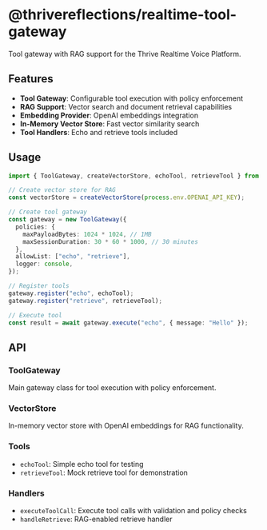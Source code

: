 # @thrivereflections/realtime-tool-gateway

Tool gateway with RAG support for the Thrive Realtime Voice Platform.

## Features

- **Tool Gateway**: Configurable tool execution with policy enforcement
- **RAG Support**: Vector search and document retrieval capabilities
- **Embedding Provider**: OpenAI embeddings integration
- **In-Memory Vector Store**: Fast vector similarity search
- **Tool Handlers**: Echo and retrieve tools included

## Usage

```typescript
import { ToolGateway, createVectorStore, echoTool, retrieveTool } from "@thrivereflections/realtime-tool-gateway";

// Create vector store for RAG
const vectorStore = createVectorStore(process.env.OPENAI_API_KEY);

// Create tool gateway
const gateway = new ToolGateway({
  policies: {
    maxPayloadBytes: 1024 * 1024, // 1MB
    maxSessionDuration: 30 * 60 * 1000, // 30 minutes
  },
  allowList: ["echo", "retrieve"],
  logger: console,
});

// Register tools
gateway.register("echo", echoTool);
gateway.register("retrieve", retrieveTool);

// Execute tool
const result = await gateway.execute("echo", { message: "Hello" });
```

## API

### ToolGateway

Main gateway class for tool execution with policy enforcement.

### VectorStore

In-memory vector store with OpenAI embeddings for RAG functionality.

### Tools

- `echoTool`: Simple echo tool for testing
- `retrieveTool`: Mock retrieve tool for demonstration

### Handlers

- `executeToolCall`: Execute tool calls with validation and policy checks
- `handleRetrieve`: RAG-enabled retrieve handler
